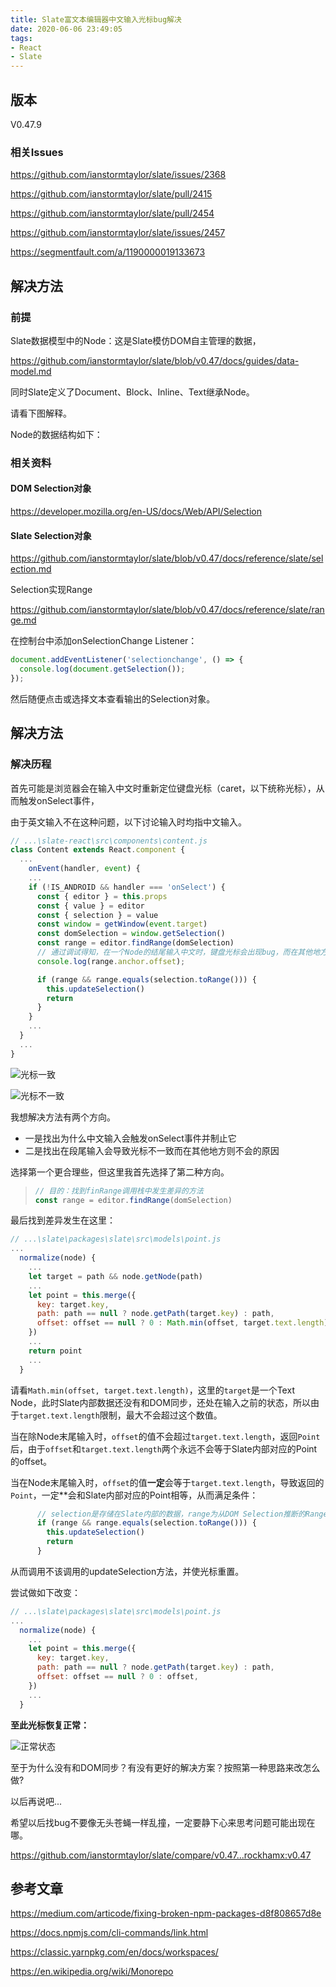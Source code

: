 ```yaml
---
title: Slate富文本编辑器中文输入光标bug解决
date: 2020-06-06 23:49:05
tags:
- React
- Slate
---
```


## 版本

V0.47.9

### 相关Issues

https://github.com/ianstormtaylor/slate/issues/2368

https://github.com/ianstormtaylor/slate/pull/2415

https://github.com/ianstormtaylor/slate/pull/2454

https://github.com/ianstormtaylor/slate/issues/2457

https://segmentfault.com/a/1190000019133673

## 解决方法

### 前提

Slate数据模型中的Node：这是Slate模仿DOM自主管理的数据，

https://github.com/ianstormtaylor/slate/blob/v0.47/docs/guides/data-model.md

同时Slate定义了Document、Block、Inline、Text继承Node。

请看下图解释。



Node的数据结构如下：



### 相关资料

#### DOM Selection对象

https://developer.mozilla.org/en-US/docs/Web/API/Selection

#### Slate Selection对象

https://github.com/ianstormtaylor/slate/blob/v0.47/docs/reference/slate/selection.md

Selection实现Range

https://github.com/ianstormtaylor/slate/blob/v0.47/docs/reference/slate/range.md



在控制台中添加onSelectionChange Listener：

```javascript
document.addEventListener('selectionchange', () => {
  console.log(document.getSelection());
});
```

然后随便点击或选择文本查看输出的Selection对象。



## 解决方法



### 解决历程

首先可能是浏览器会在输入中文时重新定位键盘光标（caret，以下统称光标），从而触发onSelect事件，

由于英文输入不在这种问题，以下讨论输入时均指中文输入。

```javascript
// ...\slate-react\src\components\content.js
class Content extends React.component {
  ...
  	onEvent(handler, event) {
  	...
    if (!IS_ANDROID && handler === 'onSelect') {
      const { editor } = this.props
      const { value } = editor
      const { selection } = value
      const window = getWindow(event.target)
      const domSelection = window.getSelection()
      const range = editor.findRange(domSelection)
      // 通过调试得知，在一个Node的结尾输入中文时，键盘光标会出现bug，而在其他地方输入则不会。在Node末尾输入中文时，range中的offset与domSelection中的不一致。如下图对比。
      console.log(range.anchor.offset);

      if (range && range.equals(selection.toRange())) {
        this.updateSelection()
        return
      }
    }
  	...
  }
  ...
}
```

![光标一致](/images/1591671154049.png)

![光标不一致](/images/1591671095180.png)



我想解决方法有两个方向。

- 一是找出为什么中文输入会触发onSelect事件并制止它
- 二是找出在段尾输入会导致光标不一致而在其他地方则不会的原因

选择第一个更合理些，但这里我首先选择了第二种方向。

> ```javascript
> // 目的：找到finRange调用栈中发生差异的方法
> const range = editor.findRange(domSelection)
> ```

最后找到差异发生在这里：

```javascript
// ...\slate\packages\slate\src\models\point.js
...
  normalize(node) {
    ...
    let target = path && node.getNode(path)
    ...
    let point = this.merge({
      key: target.key,
      path: path == null ? node.getPath(target.key) : path,
      offset: offset == null ? 0 : Math.min(offset, target.text.length),
    })
    ...
    return point
    ...
  }
```

请看`Math.min(offset, target.text.length)`，这里的`target`是一个Text Node，此时Slate内部数据还没有和DOM同步，还处在输入之前的状态，所以由于`target.text.length`限制，最大不会超过这个数值。

当在除Node末尾输入时，`offset`的值不会超过`target.text.length`，返回`Point`后，由于`offset`和`target.text.length`两个永远不会等于Slate内部对应的Point的offset。

当在Node末尾输入时，`offset`的值**一定**会等于`target.text.length`，导致返回的`Point`，一定**会和Slate内部对应的Point相等，从而满足条件：

```javascript
      // selection是存储在Slate内部的数据，range为从DOM Selection推断的Range，它出现了问题。
      if (range && range.equals(selection.toRange())) {
        this.updateSelection()
        return
      }
```

从而调用不该调用的updateSelection方法，并使光标重置。

尝试做如下改变：

```javascript
// ...\slate\packages\slate\src\models\point.js
...
  normalize(node) {
    ...
    let point = this.merge({
      key: target.key,
      path: path == null ? node.getPath(target.key) : path,
      offset: offset == null ? 0 : offset,
    })
    ...
  }
```

**至此光标恢复正常：**

![正常状态](/images/1591679334365.png)

至于为什么没有和DOM同步？有没有更好的解决方案？按照第一种思路来改怎么做?

以后再说吧...

希望以后找bug不要像无头苍蝇一样乱撞，一定要静下心来思考问题可能出现在哪。

https://github.com/ianstormtaylor/slate/compare/v0.47...rockhamx:v0.47



## 参考文章

https://medium.com/articode/fixing-broken-npm-packages-d8f808657d8e

https://docs.npmjs.com/cli-commands/link.html

https://classic.yarnpkg.com/en/docs/workspaces/

https://en.wikipedia.org/wiki/Monorepo